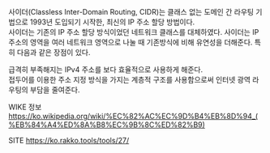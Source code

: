 사이더(Classless Inter-Domain Routing, CIDR)는 클래스 없는 도메인 간 라우팅 기법으로 1993년 도입되기 시작한, 최신의 IP 주소 할당 방법이다.   
사이더는 기존의 IP 주소 할당 방식이었던 네트워크 클래스를 대체하였다. 사이더는 IP 주소의 영역을 여러 네트워크 영역으로 나눌 때 기존방식에 비해 유연성을 더해준다. 특히 다음과 같은 장점이 있다.  

급격히 부족해지는 IPv4 주소를 보다 효율적으로 사용하게 해준다.  
접두어를 이용한 주소 지정 방식을 가지는 계층적 구조를 사용함으로써 인터넷 광역 라우팅의 부담을 줄여준다.  


WIKE 정보  
https://ko.wikipedia.org/wiki/%EC%82%AC%EC%9D%B4%EB%8D%94_(%EB%84%A4%ED%8A%B8%EC%9B%8C%ED%82%B9)  

SITE 
https://ko.rakko.tools/tools/27/  
